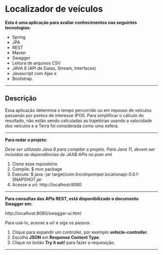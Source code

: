

# Localizador de veículos

  **Esta é uma aplicação para avaliar conhecimentos nas seguintes tecnologias:**

 - Spring
 - JPA
 - REST
 - Maven
 - Swagger
 - Leitura de arquivos CSV
 - JAVA 8 (API de Datas, Stream, Interfaces)
 - Javascript com Ajax e
 - Bootstrap.

---

## Descrição

Essa aplicação determina o tempo percorrido ou em repouso de veículos passando por pontos de interesse (POI). Para simplificar o cálculo do resultado, não estão sendo calculadas as trajetórias usando a valocidade dos veículos e a Terra foi considerada como uma esfera.

---

**Para rodar o projeto:**

*Deve ser utilizado Java 8 para compilar o projeto. Para Java 11, devem ser incluídas as dependências de JAXB APIs no pom.xml*

1. Clone esse repositório
2. Compile: $ mvn package
3. Execute: $ java -jar target/com.lincolnpomper.locationapi-0.0.1-SNAPSHOT.jar
4. Acesse a url: http://localhost:8080

---

**Para consultas das APIs REST, está disponibilizado o documento Swagger em:**

http://localhost:8080/swagger-ui.html

Para usá-lo, acesse a url e siga os passos:

1. Clique para expandir um controller, por exemplo **vehicle-controller**.
2. Escolha **JSON** em **Response Content Type**.
3. Clique no botão **Try it out!** para fazer a requesição.

---